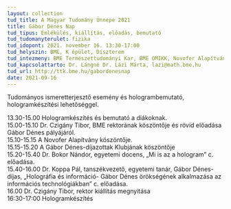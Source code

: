 ```yaml
---
layout: collection
tud_title: A Magyar Tudomány Ünnepe 2021
title: Gábor Dénes Nap
tud_tipus: Emlékülés, kiállítás, előadás, bemutató
tud_tudomanyterulet: fizika
tud_idopont: 2021. november 16. 13:30-17:00
tud_helyszin: BME, K épület, Díszterem 
tud_intezmeny: BME Természettudományi Kar, BME OMIKK, Novofer Alapítvány, Gábor Dénes Klub
tud_kapcsolattarto: Dr. Lángné Dr. Lázi Márta, lazi@math.bme.hu 
tud_url: http://ttk.bme.hu/gabordenesnap
date: 2021-09-16
---
```

Tudományos ismeretterjesztő esemény és hologrambemutató, hologramkészítési lehetőséggel.
<p style="text-align: left">
13.30-15.00 Hologramkészítés és bemutató a diákoknak.<br>
15.00-15.10 Dr. Czigány Tibor, BME rektorának köszöntője és rövid előadása Gábor Dénes pályájáról.<br>
15.10-15.15 A Novofer Alapítvány köszöntője.<br>
15.15-15.20 A Gábor Dénes-díjazottak Klubjának köszöntője<br>
15.20-15.40 Dr. Bokor Nándor, egyetemi docens, „Mi is az a hologram” c. előadása.<br>
15.40-16.00 Dr. Koppa Pál, tanszékvezető, egyetemi tanár, Gábor Dénes-díjas, „Holográfia és információ- Gábor Dénes örökségének alkalmazása az információs technológiákban” c. előadása.<br>
16.00 Dr. Czigány Tibor, rektor kiállítás megnyitása<br>
16:30-17:00 Hologramkészítés
</p>

